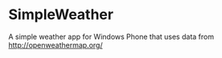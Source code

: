 SimpleWeather
=============

A simple weather app for Windows Phone that uses data from http://openweathermap.org/
